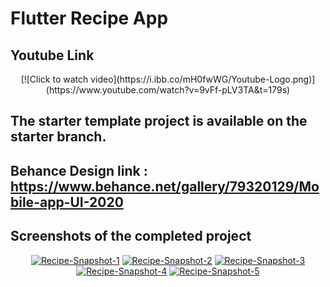 # Flutter Recipe App

## Youtube Link 
<p align="center"> 
[![Click to watch video](https://i.ibb.co/mH0fwWG/Youtube-Logo.png)](https://www.youtube.com/watch?v=9vFf-pLV3TA&t=179s)
</p>

## The starter template project is available on the starter branch. 

## Behance Design link : https://www.behance.net/gallery/79320129/Mobile-app-UI-2020

## Screenshots of the completed project

<p align="center"> 
<a href="https://ibb.co/y6fqJ9q"><img src="https://i.ibb.co/Wkxf1hf/Recipe-Snapshot-1.png" alt="Recipe-Snapshot-1" border="0"></a>
<a href="https://ibb.co/JKnd2cZ"><img src="https://i.ibb.co/TkcTRwy/Recipe-Snapshot-2.png" alt="Recipe-Snapshot-2" border="0"></a>
<a href="https://ibb.co/JrJ2zTt"><img src="https://i.ibb.co/j3XGLYf/Recipe-Snapshot-3.png" alt="Recipe-Snapshot-3" border="0"></a>
<a href="https://ibb.co/DGY0KHv"><img src="https://i.ibb.co/RhNRHks/Recipe-Snapshot-4.png" alt="Recipe-Snapshot-4" border="0"></a>
<a href="https://ibb.co/8BchPjb"><img src="https://i.ibb.co/1n6SR9M/Recipe-Snapshot-5.png" alt="Recipe-Snapshot-5" border="0"></a>
</p>
